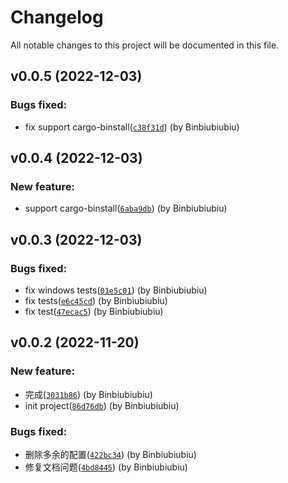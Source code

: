 # Changelog

All notable changes to this project will be documented in this file.

## v0.0.5 (2022-12-03)

### Bugs fixed:

- fix support cargo-binstall([`c38f31d`](https://github.com/Binbiubiubiu/git-semver-tags/commit/c38f31d90ba31469e2d1f87cc8893c3efa18e268)) (by Binbiubiubiu)

## v0.0.4 (2022-12-03)

### New feature:

- support cargo-binstall([`6aba9db`](https://github.com/Binbiubiubiu/git-semver-tags/commit/6aba9dbbc3bf83f3cb90764b386176a528434816)) (by Binbiubiubiu)

## v0.0.3 (2022-12-03)

### Bugs fixed:

- fix windows tests([`01e5c01`](https://github.com/Binbiubiubiu/git-semver-tags/commit/01e5c01ffe3fc0fcf91e294d1b3bb4cbc2f06270)) (by Binbiubiubiu)
- fix tests([`e6c45cd`](https://github.com/Binbiubiubiu/git-semver-tags/commit/e6c45cd5c9b548f01ed67c03236b209b9b96f549)) (by Binbiubiubiu)
- fix test([`47ecac5`](https://github.com/Binbiubiubiu/git-semver-tags/commit/47ecac574b86ee88d07709ca7cc399a2ad21cb96)) (by Binbiubiubiu)

## v0.0.2 (2022-11-20)

### New feature:

- 完成([`3031b86`](https://github.com/Binbiubiubiu/git-semver-tags/commit/3031b86b5d9ec95c14d6379304c9f6516f308dea)) (by Binbiubiubiu)
- init project([`86d76db`](https://github.com/Binbiubiubiu/git-semver-tags/commit/86d76db316ce2772f3fdc3442f90a2504fd10361)) (by Binbiubiubiu)

### Bugs fixed:

- 删除多余的配置([`422bc34`](https://github.com/Binbiubiubiu/git-semver-tags/commit/422bc341c92f136dd868df3167564e608add4533)) (by Binbiubiubiu)
- 修复文档问题([`4bd8445`](https://github.com/Binbiubiubiu/git-semver-tags/commit/4bd844509740e9585eda3ff9d9e0f995e9366a52)) (by Binbiubiubiu)
